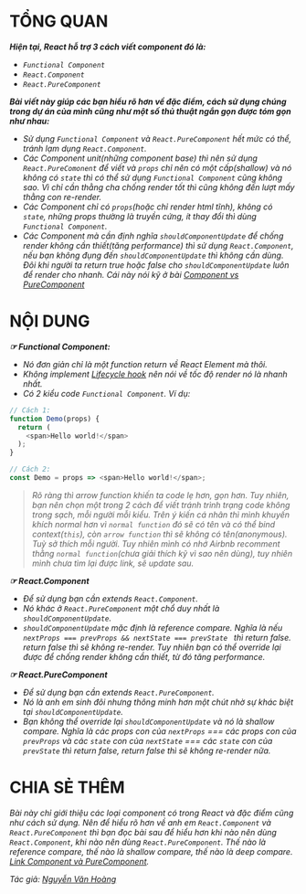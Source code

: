 # TỔNG QUAN
**_Hiện tại, React hỗ trợ 3 cách viết component đó là:_**
- *`Functional Component`*
- *`React.Component`*
- *`React.PureComponent`*
  
**_Bài viết này giúp các bạn hiểu rõ hơn về đặc điểm, cách sử dụng chúng trong dự án của mình cũng như một số thủ thuật ngắn gọn được tóm gọn như nhau:_**
- _Sử dụng `Functional Component` và `React.PureComponent` hết mức có thể, tránh lạm dụng `React.Component`._
- _Các Component unit(những component base) thì nên sử dụng `React.PureComonent` để viết và `props` chỉ nên có một cấp(shallow) và nó không có `state` thì có thể sử dụng `Functional Component` cũng không sao. Vì chỉ cần thằng cha chống render tốt thì cũng không đến lượt mấy thằng con re-render._
- _Các Component chỉ có `props`(hoặc chỉ render html tĩnh), không có `state`, những props thường là truyền cứng, ít thay đổi
    thì dùng `Functional Component`._
- _Các Component mà cần định nghĩa `shouldComponentUpdate` để chống render không cần thiết(tăng performance) thì sử dụng
    `React.Component`, nếu bạn không đụng đến `shouldComponentUpdate` thì không cần dùng. Đôi khi người ta return true hoặc
    false cho `shouldComponentUpdate` luôn để render cho nhanh. Cái này nói kỹ ở bài [Component vs PureComponent](https://github.com/nguyenvanhoang26041994/dev-experiences/blob/master/React/component_vs_purecomponent.md)_
# NỘI DUNG
**_☞ Functional Component:_**
- _Nó đơn giản chỉ là một function return về React Element mà thôi._
- _Không implement [Lifecycle hook](https://github.com/nguyenvanhoang26041994/dev-experiences/blob/master/React/lifecycle_hook.md) nên nói về tốc độ render nó là nhanh nhất._
- _Có 2 kiểu code `Functional Component`. Ví dụ:_
```javascript
// Cách 1:
function Demo(props) {
  return (
    <span>Hello world!</span>
  );
}

// Cách 2:
const Demo = props => <span>Hello world!</span>;
```
> _Rõ ràng thì arrow function khiến ta code lẹ hơn, gọn hơn. Tuy nhiên, bạn nên chọn một trong 2 cách để viết tránh trình trạng code không trong sạch, mỗi người mỗi kiểu. Trên ý kiến cá nhân thì mình khuyến khích normal hơn vì `normal function` đó sẽ có tên và có thể bind context(`this`), còn `arrow function` thì sẽ không có tên(anonymous). Tuỳ sở thích mỗi người. Tuy nhiên mình có nhớ Airbnb recomment thằng `normal function`(chưa giải thích kỹ vì sao nên dùng), tuy nhiên mình chưa tìm lại được link, sẽ update sau._  
  
**_☞ React.Component_**
- _Để sử dụng bạn cần extends `React.Component`._
- _Nó khác ở `React.PureComponent` một chổ duy nhất là `shouldComponentUpdate`._
- _`shouldComponentUpdate` mặc định là reference compare. Nghĩa là nếu `nextProps === prevProps && nextState === prevState ` thì return false. return false thì sẽ không re-render. Tuy nhiên bạn có thể override lại được để chống render không cần thiết, từ đó tăng performance._  
  
**_☞ React.PureComponent_**
- _Để sử dụng bạn cần extends `React.PureComponent`._
- _Nó là anh em sinh đôi nhưng thông minh hơn một chút nhờ sự khác biệt tại `shouldComponentUpdate`._
- _Bạn không thể override lại `shouldComponentUpdate` và nó là shallow compare. Nghĩa là các props con của `nextProps` === các props con của `prevProps` và các `state` con của `nextState` === các `state` con của `prevState` thì return false, return false thì sẽ không re-render nữa._
  
# CHIA SẺ THÊM
_Bài này chỉ giới thiệu các loại component có trong React và đặc điểm cũng như cách sử dụng. Nên để hiểu rõ hơn về anh em `React.Component` và `React.PureComponent` thì bạn đọc bài sau để hiểu hơn khi nào nên dùng `React.Component`, khi nào nên dùng `React.PureComponent`. Thế nào là reference compare, thế nào là shallow compare, thế nào là deep compare. [Link Component và PureComponent](https://github.com/nguyenvanhoang26041994/dev-experiences/blob/master/React/component_vs_purecomponent.md)._  
  
_Tác giả: [Nguyễn Văn Hoàng](https://www.facebook.com/nvh26041994)_
